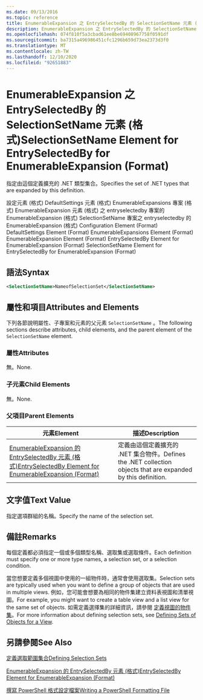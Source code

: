 ```yaml
---
ms.date: 09/13/2016
ms.topic: reference
title: EnumerableExpansion 之 EntrySelectedBy 的 SelectionSetName 元素 (格式)
description: EnumerableExpansion 之 EntrySelectedBy 的 SelectionSetName 元素 (格式)
ms.openlocfilehash: 074f810f5a3cbad61ee8be69408967758f0591df
ms.sourcegitcommit: ba7315a496986451cfc1296b659d73ea2373d3f0
ms.translationtype: MT
ms.contentlocale: zh-TW
ms.lasthandoff: 12/10/2020
ms.locfileid: "92651883"
---
```

# <a name="selectionsetname-element-for-entryselectedby-for-enumerableexpansion-format"></a><span data-ttu-id="32c9f-103">EnumerableExpansion 之 EntrySelectedBy 的 SelectionSetName 元素 (格式)</span><span class="sxs-lookup"><span data-stu-id="32c9f-103">SelectionSetName Element for EntrySelectedBy for EnumerableExpansion (Format)</span></span>

<span data-ttu-id="32c9f-104">指定由這個定義擴充的 .NET 類型集合。</span><span class="sxs-lookup"><span data-stu-id="32c9f-104">Specifies the set of .NET types that are expanded by this definition.</span></span>

<span data-ttu-id="32c9f-105">設定元素 (格式) DefaultSettings 元素 (格式) EnumerableExpansions 專案 (格式) EnumerableExpansion 元素 (格式) 之 entryselectedby 專案的 EnumerableExpansion (格式) SelectionSetName 專案之 entryselectedby 的 EnumerableExpansion (格式) </span><span class="sxs-lookup"><span data-stu-id="32c9f-105">Configuration Element (Format) DefaultSettings Element (Format) EnumerableExpansions Element (Format) EnumerableExpansion Element (Format) EntrySelectedBy Element for EnumerableExpansion (Format) SelectionSetName Element for EntrySelectedBy for EnumerableExpansion (Format)</span></span>

## <a name="syntax"></a><span data-ttu-id="32c9f-106">語法</span><span class="sxs-lookup"><span data-stu-id="32c9f-106">Syntax</span></span>

```xml
<SelectionSetName>NameofSelectionSet</SelectionSetName>

```

## <a name="attributes-and-elements"></a><span data-ttu-id="32c9f-107">屬性和項目</span><span class="sxs-lookup"><span data-stu-id="32c9f-107">Attributes and Elements</span></span>

<span data-ttu-id="32c9f-108">下列各節說明屬性、子專案和元素的父元素 `SelectionSetName` 。</span><span class="sxs-lookup"><span data-stu-id="32c9f-108">The following sections describe attributes, child elements, and the parent element of the `SelectionSetName` element.</span></span>

### <a name="attributes"></a><span data-ttu-id="32c9f-109">屬性</span><span class="sxs-lookup"><span data-stu-id="32c9f-109">Attributes</span></span>

<span data-ttu-id="32c9f-110">無。</span><span class="sxs-lookup"><span data-stu-id="32c9f-110">None.</span></span>

### <a name="child-elements"></a><span data-ttu-id="32c9f-111">子元素</span><span class="sxs-lookup"><span data-stu-id="32c9f-111">Child Elements</span></span>

<span data-ttu-id="32c9f-112">無。</span><span class="sxs-lookup"><span data-stu-id="32c9f-112">None.</span></span>

### <a name="parent-elements"></a><span data-ttu-id="32c9f-113">父項目</span><span class="sxs-lookup"><span data-stu-id="32c9f-113">Parent Elements</span></span>

|<span data-ttu-id="32c9f-114">元素</span><span class="sxs-lookup"><span data-stu-id="32c9f-114">Element</span></span>|<span data-ttu-id="32c9f-115">描述</span><span class="sxs-lookup"><span data-stu-id="32c9f-115">Description</span></span>|
|-------------|-----------------|
|[<span data-ttu-id="32c9f-116">EnumerableExpansion 的 EntrySelectedBy 元素 (格式)</span><span class="sxs-lookup"><span data-stu-id="32c9f-116">EntrySelectedBy Element for EnumerableExpansion (Format)</span></span>](./entryselectedby-element-for-enumerableexpansion-format.md)|<span data-ttu-id="32c9f-117">定義由這個定義擴充的 .NET 集合物件。</span><span class="sxs-lookup"><span data-stu-id="32c9f-117">Defines the .NET collection objects that are expanded by this definition.</span></span>|

## <a name="text-value"></a><span data-ttu-id="32c9f-118">文字值</span><span class="sxs-lookup"><span data-stu-id="32c9f-118">Text Value</span></span>

<span data-ttu-id="32c9f-119">指定選項群組的名稱。</span><span class="sxs-lookup"><span data-stu-id="32c9f-119">Specify the name of the selection set.</span></span>

## <a name="remarks"></a><span data-ttu-id="32c9f-120">備註</span><span class="sxs-lookup"><span data-stu-id="32c9f-120">Remarks</span></span>

<span data-ttu-id="32c9f-121">每個定義都必須指定一個或多個類型名稱、選取集或選取條件。</span><span class="sxs-lookup"><span data-stu-id="32c9f-121">Each definition must specify one or more type names, a selection set, or a selection condition.</span></span>

<span data-ttu-id="32c9f-122">當您想要定義多個視圖中使用的一組物件時，通常會使用選取集。</span><span class="sxs-lookup"><span data-stu-id="32c9f-122">Selection sets are typically used when you want to define a group of objects that are used in multiple views.</span></span> <span data-ttu-id="32c9f-123">例如，您可能會想要為相同的物件集建立資料表視圖和清單視圖。</span><span class="sxs-lookup"><span data-stu-id="32c9f-123">For example, you might want to create a table view and a list view for the same set of objects.</span></span> <span data-ttu-id="32c9f-124">如需定義選擇集的詳細資訊，請參閱 [定義視圖的物件集](./defining-selection-sets.md)。</span><span class="sxs-lookup"><span data-stu-id="32c9f-124">For more information about defining selection sets, see [Defining Sets of Objects for a View](./defining-selection-sets.md).</span></span>

## <a name="see-also"></a><span data-ttu-id="32c9f-125">另請參閱</span><span class="sxs-lookup"><span data-stu-id="32c9f-125">See Also</span></span>

[<span data-ttu-id="32c9f-126">定義選取範圍集合</span><span class="sxs-lookup"><span data-stu-id="32c9f-126">Defining Selection Sets</span></span>](./defining-selection-sets.md)

[<span data-ttu-id="32c9f-127">EnumerableExpansion 的 EntrySelectedBy 元素 (格式)</span><span class="sxs-lookup"><span data-stu-id="32c9f-127">EntrySelectedBy Element for EnumerableExpansion (Format)</span></span>](./entryselectedby-element-for-enumerableexpansion-format.md)

[<span data-ttu-id="32c9f-128">撰寫 PowerShell 格式設定檔案</span><span class="sxs-lookup"><span data-stu-id="32c9f-128">Writing a PowerShell Formatting File</span></span>](./writing-a-powershell-formatting-file.md)
